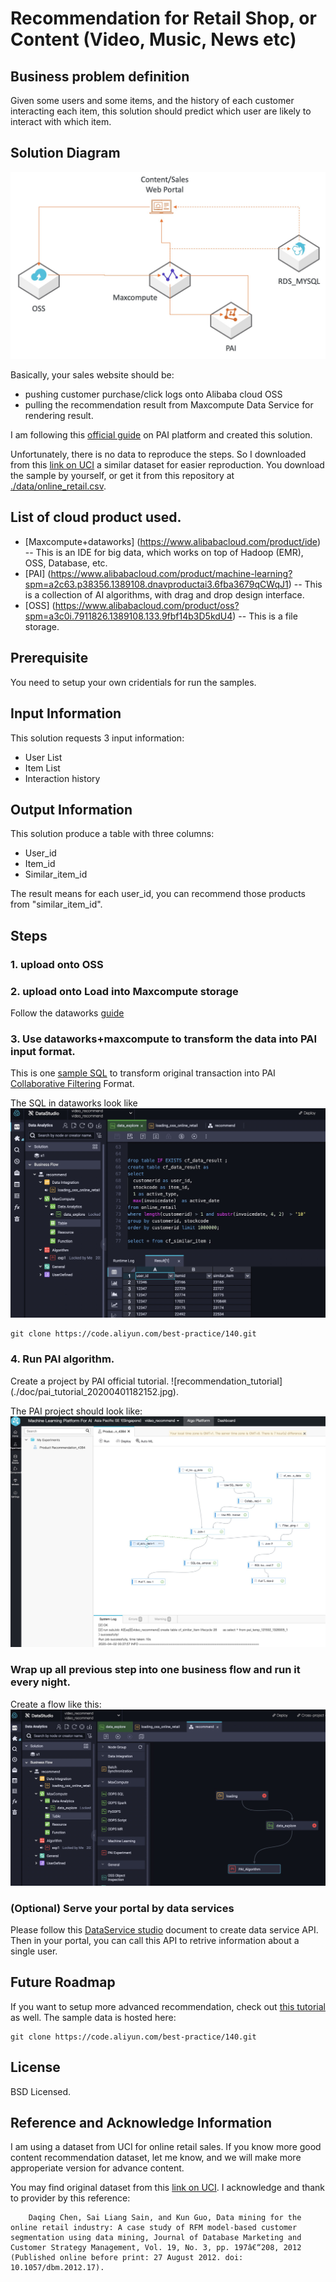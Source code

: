 # Recommendation for Retail Shop, or Content (Video, Music, News etc)

## Business problem definition

Given some users and some items, and the history of each customer interacting each item, this solution should predict which user are likely to interact with which item.

## Solution Diagram

![System_Architecture](./doc/recommend_arch_20200401102911.jpg)

Basically, your sales website should be:
* pushing customer purchase/click logs onto Alibaba cloud OSS
* pulling the recommendation result from Maxcompute Data Service for rendering result.

I am following this [official guide](https://www.alibabacloud.com/help/doc-detail/67394.htm) on PAI platform and created this solution. 

Unfortunately, there is no data to reproduce the steps. So I downloaded from this [link on UCI](https://archive.ics.uci.edu/ml/datasets/Online+Retail#) a similar dataset for easier reproduction. You download the sample by yourself, or get it from this repository at [./data/online_retail.csv](./data/online_retail.csv). 


## List of cloud product used.
* [Maxcompute+dataworks] (https://www.alibabacloud.com/product/ide) -- This is an IDE for big data, which works on top of Hadoop (EMR), OSS, Database, etc.
* [PAI] (https://www.alibabacloud.com/product/machine-learning?spm=a2c63.p38356.1389108.dnavproductai3.6fba3679qCWqJ1) -- This is a collection of AI algorithms, with drag and drop design interface.
* [OSS] (https://www.alibabacloud.com/product/oss?spm=a3c0i.7911826.1389108.133.9fbf14b3D5kdU4) -- This is a file storage.

## Prerequisite
You need to setup your own cridentials for run the samples.

## Input Information
This solution requests 3 input information:
* User List
* Item List
* Interaction history




## Output Information

This solution produce a table with three columns:
* User_id
* Item_id
* Similar_item_id

The result means for each user_id, you can recommend those products from "similar_item_id".

## Steps
### 1. upload onto OSS
### 2. upload onto Load into Maxcompute storage

Follow the dataworks [guide](https://www.alibabacloud.com/help/doc-detail/84670.htm)

### 3. Use dataworks+maxcompute to transform the data into PAI input format.


This is one [sample SQL](./src/recommend.sql) to transform original transaction into PAI [Collaborative Filtering](https://www.alibabacloud.com/help/doc-detail/69688.htm?spm=a2c63.p38356.b99.13.34d13679JUwD0K#Collaborative%20filtering%20(etrec)) Format.

The SQL in dataworks look like 
![sql_dataworks](./doc/dataworks_20200401181919.jpg)


```
git clone https://code.aliyun.com/best-practice/140.git 
```

### 4. Run PAI algorithm.
Create a project by PAI official tutorial. 
![recommendation_tutorial] (./doc/pai_tutorial_20200401182152.jpg).

The PAI project should look like:
![System_pai](./doc/pai_20200401181554.jpg)

### Wrap up all previous step into one business flow and run it every night.
Create a flow like this:
![dataworks_flow](./doc/dataworkd_flow_20200401182439.jpg)
### (Optional) Serve your portal by data services

Please follow this [DataService studio](https://www.alibabacloud.com/help/doc-detail/73263.htm?spm=a2c63.l28256.b99.201.672f5b5aujXsy5) document to create data service API. Then in your portal, you can call this API to retrive information about a single user.


## Future Roadmap
If you want to setup more advanced recommendation, check out [this tutorial](https://www.aliyun.com/acts/best-practice/preview?&id=378791) as well. The sample data is hosted here:
```
git clone https://code.aliyun.com/best-practice/140.git 
```



## License

BSD Licensed.

## Reference and Acknowledge Information
I am using a dataset from UCI for online retail sales. If you know more good content recommendation dataset, let me know, and we will make more approperiate version for advance content.

You may find original dataset from this [link on UCI](https://archive.ics.uci.edu/ml/datasets/Online+Retail#). I acknowledge and thank to provider by this reference:
```
    Daqing Chen, Sai Liang Sain, and Kun Guo, Data mining for the online retail industry: A case study of RFM model-based customer segmentation using data mining, Journal of Database Marketing and Customer Strategy Management, Vol. 19, No. 3, pp. 197â€“208, 2012 (Published online before print: 27 August 2012. doi: 10.1057/dbm.2012.17).

```
